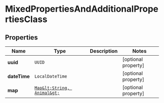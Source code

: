 

# MixedPropertiesAndAdditionalPropertiesClass


## Properties

Name | Type | Description | Notes
------------ | ------------- | ------------- | -------------
**uuid** | `UUID` |  |  [optional property]
**dateTime** | `LocalDateTime` |  |  [optional property]
**map** | [`Map&lt;String, Animal&gt;`](Animal.md) |  |  [optional property]






